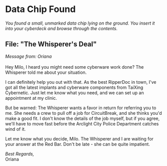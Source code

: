 # **Data Chip Found**

*You found a small, unmarked data chip lying on the ground. You insert it into your cyberdeck and browse through the contents.*

## File: "The Whisperer's Deal"

*Message from: Oriana*\
\
Hey Milo, I heard you might need some cyberware work done? The Whisperer told me about your situation.

I can definitely help you out with that. As the best RipperDoc in town, I've got all the latest implants and cyberware components from TaiXing Cybernetic. Just let me know what you need, and we can set up an appointment at my clinic.

But be warned: The Whisperer wants a favor in return for referring you to me. She needs a crew to pull off a job for CircuitBreak, and she thinks you'd make a good fit. I don't know the details of the job myself, but if you agree, we'll have to move fast before the Arclight City Police Department catches wind of it.

Let me know what you decide, Milo. The Whisperer and I are waiting for your answer at the Red Bar. Don't be late - she can be quite impatient.

*Best Regards,*
\
Oriana